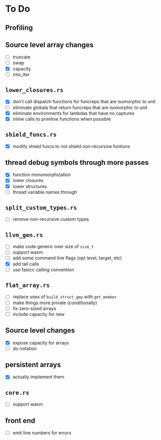# To Do

## Profiling

## Source level array changes
- [ ] truncate
- [ ] swap
- [x] capacity
- [ ] into_iter

## `lower_closures.rs`
- [x] don't call dispatch functions for funcreps that are isomorphic to unit
- [ ] eliminate globals that return funcreps that are isomorphic to unit
- [x] eliminate environments for lambdas that have no captures
- [x] inline calls to primitve functions when possible

## `shield_funcs.rs`
- [x] modify shield funcs to not shield non-recursive funtions

## thread debug symbols through more passes
- [x] function monomorphization
- [x] lower closures
- [x] lower structures
- [ ] thread variable names through

## `split_custom_types.rs`
- [ ] remove non-recursive custom types

## `llvm_gen.rs`
- [ ] make code generic over size of `size_t`
- [ ] support wasm
- [ ] add some command line flags (opt level, target, etc)
- [x] add tail calls
- [ ] use fastcc calling convention

## `flat_array.rs`
- [ ] replace uses of `build_struct_gep` with `get_member`
- [ ] make things more private (conditionally)
- [ ] fix zero-sized arrays
- [ ] include capacity for new

## Source level changes
- [x] expose capacity for arrays
- [ ] do notation

## persistent arrays
- [x] actually implement them

## `core.rs`
- [ ] support wasm

## front end
- [ ] emit line numbers for errors
